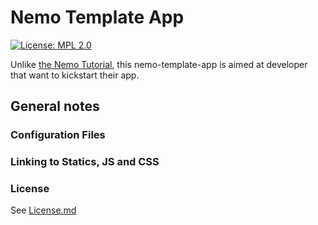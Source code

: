 # Nemo Template App

[![License: MPL 2.0](https://img.shields.io/badge/License-MPL%202.0-brightgreen.svg)](https://opensource.org/licenses/MPL-2.0)

Unlike [the Nemo Tutorial](https://github.com/capitains/tutorial-nemo),
this nemo-template-app is aimed at developer that want to kickstart their app.

## General notes

### Configuration Files

### Linking to Statics, JS and CSS

### License

See [License.md](LICENSE.md)